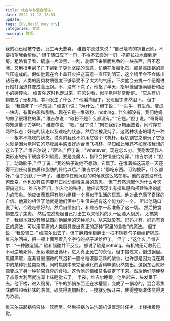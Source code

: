 ```yaml
---
title: 维吉尔与混合液态。
date: 2021-11-12 18:53
update: 
tags: [DV,devil may cry]
categories: 文章
excerpt: 做饭。
---
```


我的心已经被夺去，此生再无悲喜。
维吉尔走过来说：“自己烧糊的锅自己刷，不要指望我会帮你。”
但丁随口应了一句，不得不去面对一切，拖拖拉拉地踱到厨房。粗略看了看，锅底一片漆黑，一刮，剥落下来酥脆焦香的一块东西，目不忍睹。又用指甲刮了几下刮到了更为坚硬的玩意，仿佛在发掘化石。那是高压锅的高气压造成的。假如他现在合上盖开火把这玩意一直压到明天，这个锅里会不会炼出钻石来。人类的厨具材质强度不够承受不了太大的气压，下次他会去挑一个恶魔进行殴打强迫其变成高压锅。不，没有下次了。他抠了半天，指甲缝里镶满碳粉和细小的碳碎块。
维吉尔这时也走过来，在旁边看，似乎觉得非常新鲜。
“它从有机物变成了无机物。中间发生了什么？”
他看向但丁，发现但丁潸然泪下。
但丁说：“我像死了一样难过。”
维吉尔说：“为什么。”
但丁说：“一头牛，有生命。变成一块肉，有蛋白质和脂肪。现在它是一堆碳粉，nothing，什么都没有。我们他妈的做了很糟糕的事。”
维吉尔说：“碳粉不是什么都没有。”
“它是。”但丁说。“哥哥啊你知道量子力学吗。”
维吉尔说：“嗯。”
但丁说：“肉在我们冰箱里放着，同时存在两种状态：好吃的状态以及难吃的状态。然后它被我炖了，这两种状态坍塌为一种——根本不能吃的状态。说真的我还不如用它做个飞机杯。我切割它之前玩了它很久就是因为觉得它的筋膜层手感很好适合当飞机杯。早知如此我还不如就按我想的这么干了。”
维吉尔说：“谬论。”
但丁说：“whatever。现在怎么办。我刚发现我人类形态的指甲硬度不如碳高。要是变魔人，指甲会把锅底给挠穿。”
维吉尔说：“但丁，动动脑子。”
但丁说：“我的脑子说他不想动，它累了。在饿着搞这玩意一天还得不到任何蛋白质和脂肪的补给以后。”
维吉尔说：“那吃东西。订购披萨，什么都好。”
但丁沉默了一阵子。
维吉尔在他沉默的时候就这么站在那。他的姿态没有任何改变，他也没有任何要开口推动事情进展的意思。
但丁忽然想起他为什么今天要搞这出。
维吉尔回归，加入他的秩序，他应该表现出有操纵感和搭建秩序的能力的形象。他应该表现得有能力组建一个类似于生活的玩意。他对此充满了奇怪的自信。他真的相信了他就是他们俩中与生俱来拥有这个能力的一个。
所以他随口说了句，今晚吃顿好的。然后自信出门，和维吉尔一起准备了这一切。
然后把食物变成了焦炭。
然后忽然想起自己打出生以来他妈的头一回踏入厨房。
太搞笑了，我根本就没有我试图向他展示的这种能力。从来就没有。妈妈才有，妈妈有真正的魔法，可以用平庸的人类厨具变出真正的那种“家里的食物”的魔法。
但丁说：“我没胃口。”
维吉尔出去了。但丁翻箱倒柜翻出一把不锈钢勺子继续铲锅底。维吉尔回来，把一瓶上面写着几个字符的瓶子递给但丁。
但丁：“这什么。”
维吉尔：“一种酿造醋。”
碳和醋酸并不反应。都说了碳是nothing。有机物无可救药且不可逆地死掉，永远地退出循环，进入真正死亡的永恒。但丁接过来，倒进锅里。黑醋黑碳，逐渐冒出细微的气泡和一股令唾液腺活跃的酸香，也许那是因为混在其中的某种钙盐类杂质。同时焦炭中未完全碳化的香料味道仍然突出。这锅东西就好像变成了另一种非常怪异的食物。这令他的情绪莫名稳定了下来。然后他们随便整了点意大利面就洗澡上床睡觉去了。
半夜，维吉尔睁眼。他坐起来，头发垂下去。他下楼，进入厨房。下午的那锅东西还在水槽里，变成了一锅凉的，混合着焦味酸味和香料味的液体，碳变得更加酥松，一搅就分解开来，使得整锅液体变得更为浓稠。


维吉尔端起锅将液体一饮而尽。然后把锅放进洗碗机设置定时任务，上楼接着睡觉。

 

 

 